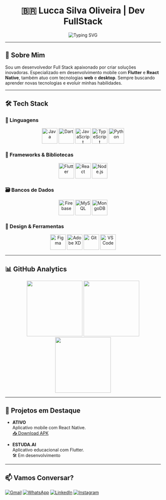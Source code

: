 <h1 align="center">🇧🇷 Lucca Silva Oliveira | Dev FullStack</h1>

<div align="center">
  <img src="https://readme-typing-svg.herokuapp.com?font=Fira+Code&weight=700&size=28&pause=1000&color=00F72F&width=500&center=true&vCenter=true&lines=Desenvolvedor+Full+Stack;Mobile+%7C+Web+%7C+Desktop;17+anos+%7C+Brasil+%F0%9F%87%A7%F0%9F%87%B7" alt="Typing SVG" />
</div>

---

## 🚀 Sobre Mim

Sou um desenvolvedor Full Stack apaixonado por criar soluções inovadoras. Especializado em desenvolvimento mobile com **Flutter** e **React Native**, também atuo com tecnologias **web** e **desktop**. Sempre buscando aprender novas tecnologias e evoluir minhas habilidades.

---

## 🛠️ Tech Stack

### 🔷 Linguagens

<div align="center">
  <img src="https://cdn.jsdelivr.net/gh/devicons/devicon/icons/java/java-original-wordmark.svg" width="50" alt="Java"/>
  <img src="https://cdn.jsdelivr.net/gh/devicons/devicon/icons/dart/dart-original-wordmark.svg" width="50" alt="Dart"/>
  <img src="https://cdn.jsdelivr.net/gh/devicons/devicon/icons/javascript/javascript-original.svg" width="50" alt="JavaScript"/>
  <img src="https://cdn.jsdelivr.net/gh/devicons/devicon/icons/typescript/typescript-original.svg" width="50" alt="TypeScript"/>
  <img src="https://cdn.jsdelivr.net/gh/devicons/devicon/icons/python/python-original-wordmark.svg" width="50" alt="Python"/>
</div>

### 🚀 Frameworks & Bibliotecas

<div align="center">
  <img src="https://cdn.jsdelivr.net/gh/devicons/devicon/icons/flutter/flutter-original.svg" width="50" alt="Flutter"/>
  <img src="https://cdn.jsdelivr.net/gh/devicons/devicon/icons/react/react-original-wordmark.svg" width="50" alt="React"/>
  <img src="https://cdn.jsdelivr.net/gh/devicons/devicon/icons/nodejs/nodejs-original-wordmark.svg" width="50" alt="Node.js"/>
</div>

### 🗃️ Bancos de Dados

<div align="center">
  <img src="https://cdn.jsdelivr.net/gh/devicons/devicon/icons/firebase/firebase-plain-wordmark.svg" width="50" alt="Firebase"/>
  <img src="https://cdn.jsdelivr.net/gh/devicons/devicon/icons/mysql/mysql-original-wordmark.svg" width="50" alt="MySQL"/>
  <img src="https://cdn.jsdelivr.net/gh/devicons/devicon/icons/mongodb/mongodb-original-wordmark.svg" width="50" alt="MongoDB"/>
</div>

### 🎨 Design & Ferramentas

<div align="center">
  <img src="https://cdn.jsdelivr.net/gh/devicons/devicon/icons/figma/figma-original.svg" width="50" alt="Figma"/>
  <img src="https://cdn.jsdelivr.net/gh/devicons/devicon/icons/xd/xd-plain.svg" width="50" alt="Adobe XD"/>
  <img src="https://cdn.jsdelivr.net/gh/devicons/devicon/icons/git/git-original-wordmark.svg" width="50" alt="Git"/>
  <img src="https://cdn.jsdelivr.net/gh/devicons/devicon/icons/vscode/vscode-original-wordmark.svg" width="50" alt="VS Code"/>
</div>

---

## 📊 GitHub Analytics

<div align="center">
  <img height="180em" src="https://github-readme-stats.vercel.app/api?username=luccasilva2&show_icons=true&theme=tokyonight&include_all_commits=true&count_private=true"/>
  <img height="180em" src="https://github-readme-stats.vercel.app/api/top-langs/?username=luccasilva2&layout=compact&langs_count=7&theme=tokyonight"/>
  <img height="180em" src="https://github-readme-streak-stats.herokuapp.com/?user=luccasilva2&theme=tokyonight"/>
</div>

---

## 🚀 Projetos em Destaque

- **ATIVO**  
  Aplicativo mobile com React Native.  
  [📥 Download APK](https://drive.google.com/file/d/18WAxkq2Yq0i8exm6koIzor2R6DMZYFNA/view)

- **ESTUDA.AI**  
  Aplicativo educacional com Flutter.  
  🛠️ Em desenvolvimento

---

## 📫 Vamos Conversar?

[![Gmail](https://img.shields.io/badge/-Gmail-D14836?style=for-the-badge&logo=gmail&logoColor=white)](mailto:silvaoliveiralucca@gmail.com)
[![WhatsApp](https://img.shields.io/badge/-WhatsApp-25D366?style=for-the-badge&logo=whatsapp&logoColor=white)](https://wa.me/47984873740)
[![LinkedIn](https://img.shields.io/badge/-LinkedIn-0077B5?style=for-the-badge&logo=linkedin&logoColor=white)](https://www.linkedin.com/in/lucca-silva-oliveira-6919bb33b/)
[![Instagram](https://img.shields.io/badge/-Instagram-E4405F?style=for-the-badge&logo=instagram&logoColor=white)](https://www.instagram.com/luccaa_so/)
